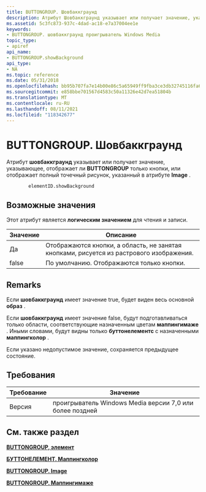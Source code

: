 ```yaml
---
title: BUTTONGROUP. Шовбаккграунд
description: Атрибут Шовбаккграунд указывает или получает значение, указывающее, отображает ли BUTTONGROUP только кнопки, или отображает полный точечный рисунок, указанный в атрибуте Image.
ms.assetid: 5c3fc873-937c-4dad-ac18-e7a37004ee1e
keywords:
- BUTTONGROUP. шовбаккграунд проигрыватель Windows Media
topic_type:
- apiref
api_name:
- BUTTONGROUP.showBackground
api_type:
- NA
ms.topic: reference
ms.date: 05/31/2018
ms.openlocfilehash: bb95b707fa7e14b00e86c5a65949ff9fba3ce3db32745116fa65ca4c53ac1998
ms.sourcegitcommit: e858bbe701567d4583c50a11326e42d7ea51804b
ms.translationtype: MT
ms.contentlocale: ru-RU
ms.lasthandoff: 08/11/2021
ms.locfileid: "118342677"
---
```

# <a name="buttongroupshowbackground"></a>BUTTONGROUP. Шовбаккграунд

Атрибут **шовбаккграунд** указывает или получает значение, указывающее, отображает ли **BUTTONGROUP** только кнопки, или отображает полный точечный рисунок, указанный в атрибуте **Image** .

``` syntax
        elementID.showBackground
```

## <a name="possible-values"></a>Возможные значения

Этот атрибут является **логическим значением** для чтения и записи.



| Значение | Описание                                                                                |
|-------|--------------------------------------------------------------------------------------------|
| Да  | Отображаются кнопки, а область, не занятая кнопками, рисуется из растрового изображения. |
| false | По умолчанию. Отображаются только кнопки.                                                   |



 

## <a name="remarks"></a>Remarks

Если **шовбаккграунд** имеет значение true, будет виден весь основной **образ** .

Если **шовбаккграунд** имеет значение false, будут подготавливаться только области, соответствующие назначенным цветам **маппингимаже** . Иными словами, будут видны только **буттонелементс** с назначенными **маппингколор** .

Если указано недопустимое значение, сохраняется предыдущее состояние.

## <a name="requirements"></a>Требования



| Требование | Значение |
|--------------------|------------------------------------------------------|
| Версия<br/> | проигрыватель Windows Media версии 7,0 или более поздней<br/> |



## <a name="see-also"></a>См. также раздел

<dl> <dt>

[**BUTTONGROUP, элемент**](buttongroup-element.md)
</dt> <dt>

[**БУТТОНЕЛЕМЕНТ. Маппингколор**](buttonelement-mappingcolor.md)
</dt> <dt>

[**BUTTONGROUP. Image**](buttongroup-image.md)
</dt> <dt>

[**BUTTONGROUP. Маппингимаже**](buttongroup-mappingimage.md)
</dt> </dl>

 

 





